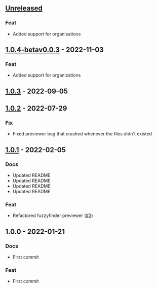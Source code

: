 <a name="unreleased"></a>
## [Unreleased]

### Feat
- Added support for organizations


<a name="1.0.4-betav0.0.3"></a>
## [1.0.4-betav0.0.3] - 2022-11-03
### Feat
- Added support for organizations


<a name="1.0.3"></a>
## [1.0.3] - 2022-09-05

<a name="1.0.2"></a>
## [1.0.2] - 2022-07-29
### Fix
- Fixed previewer bug that crashed whenever the files didn't existed


<a name="1.0.1"></a>
## [1.0.1] - 2022-02-05
### Docs
- Updated README
- Updated README
- Updated README
- Updated README

### Feat
- Refactored fuzzyfinder previewer ([#3](https://github.com/JorgeReus/aws-sso-creds/issues/3))


<a name="1.0.0"></a>
## 1.0.0 - 2022-01-21
### Docs
- First commit

### Feat
- First commit


[Unreleased]: https://github.com/JorgeReus/aws-sso-creds/compare/1.0.4-betav0.0.3...HEAD
[1.0.4-betav0.0.3]: https://github.com/JorgeReus/aws-sso-creds/compare/1.0.3...1.0.4-betav0.0.3
[1.0.3]: https://github.com/JorgeReus/aws-sso-creds/compare/1.0.2...1.0.3
[1.0.2]: https://github.com/JorgeReus/aws-sso-creds/compare/1.0.1...1.0.2
[1.0.1]: https://github.com/JorgeReus/aws-sso-creds/compare/1.0.0...1.0.1

